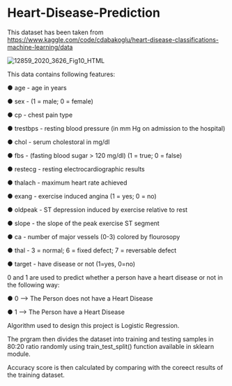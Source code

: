# Heart-Disease-Prediction

This dataset has been taken from https://www.kaggle.com/code/cdabakoglu/heart-disease-classifications-machine-learning/data

![12859_2020_3626_Fig10_HTML](https://user-images.githubusercontent.com/71970250/187073273-b0eb0974-f1c6-41f5-8ee8-34d3584c3f7f.png)

This data contains following features:

● age - age in years 

● sex - (1 = male; 0 = female) 

● cp - chest pain type 

● trestbps - resting blood pressure (in mm Hg on admission to the hospital) 

● chol - serum cholestoral in mg/dl 

● fbs - (fasting blood sugar > 120 mg/dl) (1 = true; 0 = false) 

● restecg - resting electrocardiographic results 

● thalach - maximum heart rate achieved 

● exang - exercise induced angina (1 = yes; 0 = no) 

● oldpeak - ST depression induced by exercise relative to rest 

● slope - the slope of the peak exercise ST segment 

● ca - number of major vessels (0-3) colored by flourosopy 

● thal - 3 = normal; 6 = fixed defect; 7 = reversable defect 

● target - have disease or not (1=yes, 0=no)

0 and 1 are used to predict whether a person have a heart disease or not in the following way:

● 0 --> The Person does not have a Heart Disease

● 1 --> The Person have a Heart Disease

Algorithm used to design this project is Logistic Regression.

The prgram then divides the dataset into training and testing samples in 80:20 ratio randomly using train_test_split() function available in sklearn module.

Accuracy score is then calculated by comparing with the coreect results of the training dataset.
